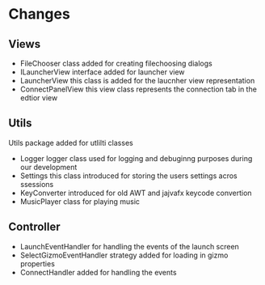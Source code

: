 # Changes

## Views
* FileChooser class added for creating filechoosing dialogs
* ILauncherView interface added for launcher view
* LauncherView this class is added for the laucnher view representation
* ConnectPanelView this view class represents the connection tab in the edtior view

## Utils
Utils package added for utlilti classes
* Logger logger class used for logging and debuginng purposes during our development
* Settings this class introduced for storing the users settings acros ssessions
* KeyConverter introduced for old AWT and jajvafx keycode convertion
* MusicPlayer class for playing music

## Controller

* LaunchEventHandler for handling the events of the launch screen
* SelectGizmoEventHandler strategy added for loading in gizmo properties
* ConnectHandler added for handling the events  